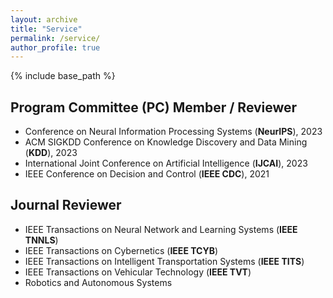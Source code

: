 ```yaml
---
layout: archive
title: "Service"
permalink: /service/
author_profile: true
---
```


{% include base_path %}

## Program Committee (PC) Member / Reviewer
- Conference on Neural Information Processing Systems (**NeurIPS**), 2023
- ACM SIGKDD Conference on Knowledge Discovery and Data Mining (**KDD**), 2023
- International Joint Conference on Artificial Intelligence (**IJCAI**), 2023
- IEEE Conference on Decision and Control (**IEEE CDC**), 2021

## Journal Reviewer
- IEEE Transactions on Neural Network and Learning Systems (**IEEE TNNLS**)
- IEEE Transactions on Cybernetics (**IEEE TCYB**)
- IEEE Transactions on Intelligent Transportation Systems (**IEEE TITS**)
- IEEE Transactions on Vehicular Technology (**IEEE TVT**)
- Robotics and Autonomous Systems
